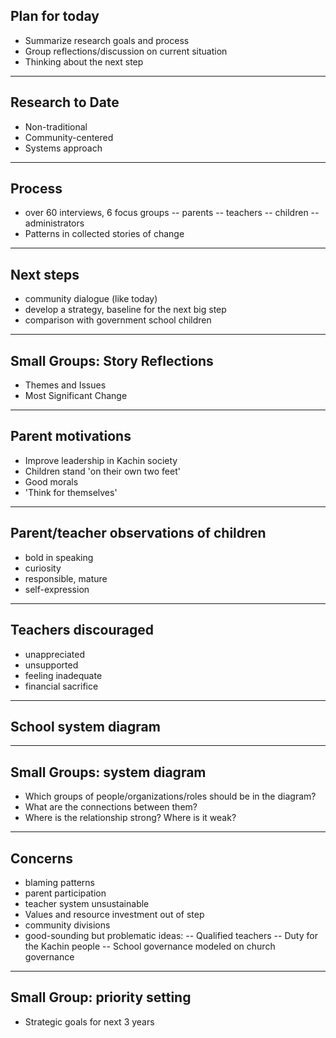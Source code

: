 ## Plan for today
- Summarize research goals and process
- Group reflections/discussion on current situation
- Thinking about the next step
		
---		
## Research to Date
- Non-traditional 
- Community-centered
- Systems approach

---
## Process
- over 60 interviews, 6 focus groups
-- parents
-- teachers
-- children
-- administrators
- Patterns in collected stories of change

---
## Next steps
- community dialogue (like today) 
- develop a strategy, baseline for the next big step
- comparison with government school children

---
## Small Groups: Story Reflections
- Themes and Issues
- Most Significant Change

---
## Parent motivations
- Improve leadership in Kachin society
- Children stand 'on their own two feet'
- Good morals
- 'Think for themselves'

---
## Parent/teacher observations of children
- bold in speaking
- curiosity
- responsible, mature
- self-expression

---
## Teachers discouraged
- unappreciated
- unsupported
- feeling inadequate
- financial sacrifice

---
## School system diagram

---
## Small Groups: system diagram
- Which groups of people/organizations/roles should be in the diagram?
- What are the connections between them?
- Where is the relationship strong? Where is it weak?

---
## Concerns
- blaming patterns
- parent participation
- teacher system unsustainable
- Values and resource investment out of step
- community divisions
- good-sounding but problematic ideas:
-- Qualified teachers
-- Duty for the Kachin people
-- School governance modeled on church governance

---
## Small Group: priority setting
- Strategic goals for next 3 years